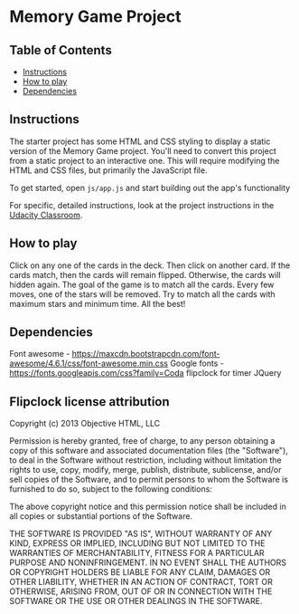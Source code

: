 # Memory Game Project

## Table of Contents

* [Instructions](#instructions)
* [How to play](#howtoplay)
* [Dependencies](#dependencies)

## Instructions

The starter project has some HTML and CSS styling to display a static version of the Memory Game project. You'll need to convert this project from a static project to an interactive one. This will require modifying the HTML and CSS files, but primarily the JavaScript file.

To get started, open `js/app.js` and start building out the app's functionality

For specific, detailed instructions, look at the project instructions in the [Udacity Classroom](https://classroom.udacity.com/me).

## How to play

Click on any one of the cards in the deck. Then click on another card. If the cards match, then the cards will remain flipped. Otherwise, the cards will hidden again.
The goal of the game is to match all the cards. Every few moves, one of the stars will be removed. Try to match all the cards with maximum stars and minimum time. All the best!

## Dependencies

Font awesome - https://maxcdn.bootstrapcdn.com/font-awesome/4.6.1/css/font-awesome.min.css
Google fonts - https://fonts.googleapis.com/css?family=Coda
flipclock for timer
JQuery

## Flipclock license attribution

Copyright (c) 2013 Objective HTML, LLC

Permission is hereby granted, free of charge, to any person obtaining a copy
of this software and associated documentation files (the "Software"), to deal
in the Software without restriction, including without limitation the rights
to use, copy, modify, merge, publish, distribute, sublicense, and/or sell
copies of the Software, and to permit persons to whom the Software is
furnished to do so, subject to the following conditions:

The above copyright notice and this permission notice shall be included in all
copies or substantial portions of the Software.

THE SOFTWARE IS PROVIDED "AS IS", WITHOUT WARRANTY OF ANY KIND, EXPRESS OR
IMPLIED, INCLUDING BUT NOT LIMITED TO THE WARRANTIES OF MERCHANTABILITY,
FITNESS FOR A PARTICULAR PURPOSE AND NONINFRINGEMENT. IN NO EVENT SHALL THE
AUTHORS OR COPYRIGHT HOLDERS BE LIABLE FOR ANY CLAIM, DAMAGES OR OTHER
LIABILITY, WHETHER IN AN ACTION OF CONTRACT, TORT OR OTHERWISE, ARISING FROM,
OUT OF OR IN CONNECTION WITH THE SOFTWARE OR THE USE OR OTHER DEALINGS IN THE
SOFTWARE.

